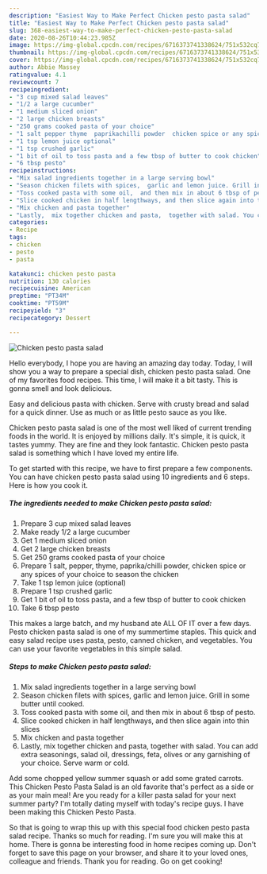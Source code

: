 ```yaml
---
description: "Easiest Way to Make Perfect Chicken pesto pasta salad"
title: "Easiest Way to Make Perfect Chicken pesto pasta salad"
slug: 368-easiest-way-to-make-perfect-chicken-pesto-pasta-salad
date: 2020-08-26T10:44:23.985Z
image: https://img-global.cpcdn.com/recipes/6716373741338624/751x532cq70/chicken-pesto-pasta-salad-recipe-main-photo.jpg
thumbnail: https://img-global.cpcdn.com/recipes/6716373741338624/751x532cq70/chicken-pesto-pasta-salad-recipe-main-photo.jpg
cover: https://img-global.cpcdn.com/recipes/6716373741338624/751x532cq70/chicken-pesto-pasta-salad-recipe-main-photo.jpg
author: Abbie Massey
ratingvalue: 4.1
reviewcount: 7
recipeingredient:
- "3 cup mixed salad leaves"
- "1/2 a large cucumber"
- "1 medium sliced onion"
- "2 large chicken breasts"
- "250 grams cooked pasta of your choice"
- "1 salt pepper thyme  paprikachilli powder  chicken spice or any spices of your choice to season the chicken"
- "1 tsp lemon juice optional"
- "1 tsp crushed garlic"
- "1 bit of oil to toss pasta and a few tbsp of butter to cook chicken"
- "6 tbsp pesto"
recipeinstructions:
- "Mix salad ingredients together in a large serving bowl"
- "Season chicken filets with spices,  garlic and lemon juice. Grill in some butter until cooked."
- "Toss cooked pasta with some oil,  and then mix in about 6 tbsp of pesto."
- "Slice cooked chicken in half lengthways, and then slice again into thin slices"
- "Mix chicken and pasta together"
- "Lastly,  mix together chicken and pasta,  together with salad. You can add extra seasonings, salad oil, dressings,  feta, olives or any garnishing of your choice. Serve warm or cold."
categories:
- Recipe
tags:
- chicken
- pesto
- pasta

katakunci: chicken pesto pasta 
nutrition: 130 calories
recipecuisine: American
preptime: "PT34M"
cooktime: "PT59M"
recipeyield: "3"
recipecategory: Dessert

---
```



![Chicken pesto pasta salad](https://img-global.cpcdn.com/recipes/6716373741338624/751x532cq70/chicken-pesto-pasta-salad-recipe-main-photo.jpg)

Hello everybody, I hope you are having an amazing day today. Today, I will show you a way to prepare a special dish, chicken pesto pasta salad. One of my favorites food recipes. This time, I will make it a bit tasty. This is gonna smell and look delicious.

Easy and delicious pasta with chicken. Serve with crusty bread and salad for a quick dinner. Use as much or as little pesto sauce as you like.

Chicken pesto pasta salad is one of the most well liked of current trending foods in the world. It is enjoyed by millions daily. It's simple, it is quick, it tastes yummy. They are fine and they look fantastic. Chicken pesto pasta salad is something which I have loved my entire life.


To get started with this recipe, we have to first prepare a few components. You can have chicken pesto pasta salad using 10 ingredients and 6 steps. Here is how you cook it.

<!--inarticleads1-->

##### The ingredients needed to make Chicken pesto pasta salad:

1. Prepare 3 cup mixed salad leaves
1. Make ready 1/2 a large cucumber
1. Get 1 medium sliced onion
1. Get 2 large chicken breasts
1. Get 250 grams cooked pasta of your choice
1. Prepare 1 salt, pepper, thyme,  paprika/chilli powder,  chicken spice or any spices of your choice to season the chicken
1. Take 1 tsp lemon juice (optional)
1. Prepare 1 tsp crushed garlic
1. Get 1 bit of oil to toss pasta, and a few tbsp of butter to cook chicken
1. Take 6 tbsp pesto


This makes a large batch, and my husband ate ALL OF IT over a few days. Pesto chicken pasta salad is one of my summertime staples. This quick and easy salad recipe uses pasta, pesto, canned chicken, and vegetables. You can use your favorite vegetables in this simple salad. 

<!--inarticleads2-->

##### Steps to make Chicken pesto pasta salad:

1. Mix salad ingredients together in a large serving bowl
1. Season chicken filets with spices,  garlic and lemon juice. Grill in some butter until cooked.
1. Toss cooked pasta with some oil,  and then mix in about 6 tbsp of pesto.
1. Slice cooked chicken in half lengthways, and then slice again into thin slices
1. Mix chicken and pasta together
1. Lastly,  mix together chicken and pasta,  together with salad. You can add extra seasonings, salad oil, dressings,  feta, olives or any garnishing of your choice. Serve warm or cold.


Add some chopped yellow summer squash or add some grated carrots. This Chicken Pesto Pasta Salad is an old favorite that&#39;s perfect as a side or as your main meal! Are you ready for a killer pasta salad for your next summer party? I&#39;m totally dating myself with today&#39;s recipe guys. I have been making this Chicken Pesto Pasta. 

So that is going to wrap this up with this special food chicken pesto pasta salad recipe. Thanks so much for reading. I'm sure you will make this at home. There is gonna be interesting food in home recipes coming up. Don't forget to save this page on your browser, and share it to your loved ones, colleague and friends. Thank you for reading. Go on get cooking!
